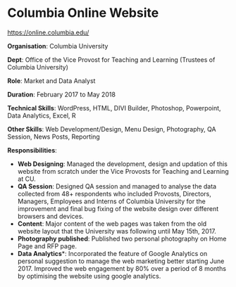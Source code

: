 # Columbia Online Website
https://online.columbia.edu/

**Organisation**: Columbia University

**Dept**: Office of the Vice Provost for Teaching and Learning (Trustees of Columbia University)

**Role**: Market and Data Analyst

**Duration**: February 2017 to May 2018

**Technical Skills**: WordPress, HTML, DIVI Builder, Photoshop, Powerpoint,  Data Analytics, Excel, R

**Other Skills**: Web Development/Design, Menu Design, Photography, QA Session, News Posts, Reporting

**Responsibilities**:

* **Web Designing**: Managed the development, design and updation of this website from scratch under the Vice Provosts for Teaching and Learning at CU.
* **QA Session**: Designed QA session and managed to analyse the data collected from 48+ respondents who included Provosts, Directors, Managers, Employees and Interns of Columbia University for the improvement and final bug fixing of the website design over different browsers and devices.
* **Content**: Major content of the web pages was taken from the old website layout that the University was following until May 15th, 2017. 
* **Photography published**: Published two personal photography on Home Page and RFP page.
* **Data Analytics***: Incorporated the feature of Google Analytics on personal suggestion to manage the web marketing better starting June 2017. Improved the web engagement by 80% over a period of 8 months by optimising the website using google analytics. 
